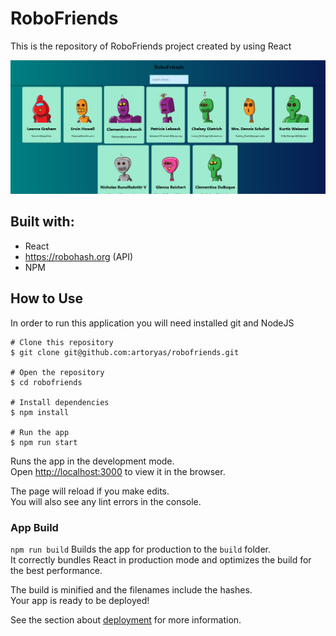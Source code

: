 # RoboFriends

This is the repository of RoboFriends project created by using React

![Home Page](assets/mainpage.PNG)
## Built with:

* React
* https://robohash.org (API)
* NPM

## How to Use
In order to run this application you will need installed git and NodeJS

```
# Clone this repository
$ git clone git@github.com:artoryas/robofriends.git

# Open the repository
$ cd robofriends

# Install dependencies
$ npm install

# Run the app
$ npm run start
```


Runs the app in the development mode.<br />
Open [http://localhost:3000](http://localhost:3000) to view it in the browser.

The page will reload if you make edits.<br />
You will also see any lint errors in the console.


### App Build
`npm run build`
Builds the app for production to the `build` folder.<br />
It correctly bundles React in production mode and optimizes the build for the best performance.

The build is minified and the filenames include the hashes.<br />
Your app is ready to be deployed!

See the section about [deployment](https://facebook.github.io/create-react-app/docs/deployment) for more information.

